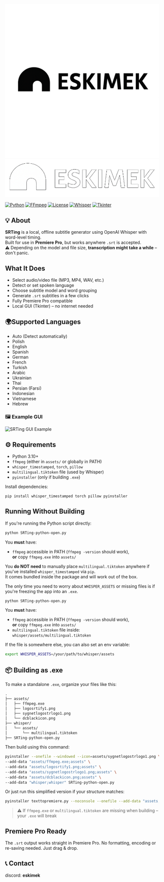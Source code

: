 [![SRTing Light](https://github.com/Eskimek/AI-message-by-discord-user/blob/main/assets/logo2lightmode.png#gh-light-mode-only)](https://github.com/Eskimek/AI-message-by-discord-user)
[![SRTing Dark](https://github.com/Eskimek/AI-message-by-discord-user/blob/main/assets/logo1.png#gh-dark-mode-only)](https://github.com/Eskimek/AI-message-by-discord-user)

[![Python](https://img.shields.io/badge/Python-3.10%2B-blue?style=for-the-badge&logo=python)](https://www.python.org/)
[![FFmpeg](https://img.shields.io/badge/FFmpeg-Required-black?style=for-the-badge&logo=ffmpeg)](https://ffmpeg.org/)
[![License](https://img.shields.io/badge/license-MIT-green?style=for-the-badge)](LICENSE)
[![Whisper](https://img.shields.io/badge/Whisper-AI-lightgrey?style=for-the-badge&logo=openai)](https://github.com/openai/whisper)
[![Tkinter](https://img.shields.io/badge/GUI-Tkinter-orange?style=for-the-badge)](https://wiki.python.org/moin/TkInter)

## 💡 About
**SRTing** is a local, offline subtitle generator using OpenAI Whisper with word-level timing.  
Built for use in **Premiere Pro**, but works anywhere `.srt` is accepted.  
⚠️ Depending on the model and file size, **transcription might take a while** – don't panic.

## What It Does
- Select audio/video file (MP3, MP4, WAV, etc.)
- Detect or set spoken language
- Choose subtitle model and word grouping
- Generate `.srt` subtitles in a few clicks
- Fully Premiere Pro compatible
- Local GUI (Tkinter) – no internet needed

## 🌍Supported Languages
- Auto (Detect automatically)
- Polish
- English
- Spanish
- German
- French
- Turkish
- Arabic
- Ukrainian
- Thai
- Persian (Farsi)
- Indonesian
- Vietnamese
- Hebrew

### 🖼️ Example GUI
![SRTing GUI Example](https://github.com/Eskimek/SRTing-Premiere-Pro/blob/main/assets/guiexample01.png)

## ⚙️ Requirements
- Python 3.10+
- `ffmpeg` (either in `assets/` or globally in PATH)
- `whisper_timestamped`, `torch`, `pillow`
- `multilingual.tiktoken` file (used by Whisper)
- `pyinstaller` (only if building `.exe`)

Install dependencies:
```bash
pip install whisper_timestamped torch pillow pyinstaller
```

## Running Without Building
If you're running the Python script directly:

```bash
python SRTing-python-open.py
```

You **must** have:

- `ffmpeg` accessible in PATH (`ffmpeg -version` should work),  
  **or** copy `ffmpeg.exe` into `assets/`

You **do NOT need** to manually place `multilingual.tiktoken` anywhere if you've installed `whisper_timestamped` via `pip`.  
It comes bundled inside the package and will work out of the box.

The only time you need to worry about `WHISPER_ASSETS` or missing files is if you're freezing the app into an `.exe`.
```bash
python SRTing-python-open.py
```

You **must** have:

- `ffmpeg` accessible in PATH (`ffmpeg -version` should work),  
  **or** copy `ffmpeg.exe` into `assets/`
- `multilingual.tiktoken` file inside:  
  `whisper/assets/multilingual.tiktoken`

If the file is somewhere else, you can also set an env variable:

```bash
export WHISPER_ASSETS=/your/path/to/whisper/assets
```

## 📦 Building as .exe
To make a standalone `.exe`, organize your files like this:

```
.
├── assets/
│   ├── ffmpeg.exe
│   ├── logosrtify1.png
│   ├── sygnetlogostrlogo1.png
│   └── dcblackicon.png
├── whisper/
│   └── assets/
│       └── multilingual.tiktoken
├── SRTing-python-open.py
```

Then build using this command:
```bash
pyinstaller --onefile --windowed --icon=assets/sygnetlogostrlogo1.png \
--add-data "assets/ffmpeg.exe;assets" \
--add-data "assets/logosrtify1.png;assets" \
--add-data "assets/sygnetlogostrlogo1.png;assets" \
--add-data "assets/dcblackicon.png;assets" \
--add-data "whisper;whisper" SRTing-python-open.py
```
Or just run this simplified version if your structure matches:
```bash
pyinstaller texttopremiere.py --noconsole --onefile --add-data "assets;assets" --add-data "whisper/assets;whisper/assets"
```

> ⚠️ If `ffmpeg.exe` or `multilingual.tiktoken` are missing when building – your `.exe` will break
## Premiere Pro Ready
The `.srt` output works straight in Premiere Pro. No formatting, encoding or re-saving needed. Just drag & drop.

## 📞 Contact
discord: **eskimek**
